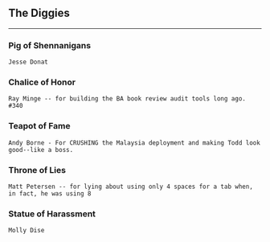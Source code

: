## The Diggies
-----

### Pig of Shennanigans ###
	Jesse Donat

### Chalice of Honor ###
	Ray Minge -- for building the BA book review audit tools long ago. #340

### Teapot of Fame ###
	Andy Borne - For CRUSHING the Malaysia deployment and making Todd look good--like a boss.

### Throne of Lies ###
	Matt Petersen -- for lying about using only 4 spaces for a tab when, in fact, he was using 8

### Statue of Harassment ###
	Molly Dise
